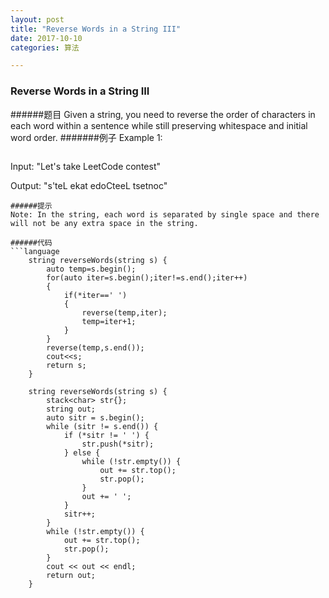 ```yaml
---
layout: post
title: "Reverse Words in a String III"
date: 2017-10-10
categories: 算法

---
```

### Reverse Words in a String III
######题目
Given a string, you need to reverse the order of characters in each word within a sentence while still preserving whitespace and initial word order.
#######例子
Example 1:
```language
```
Input: "Let's take LeetCode contest"

Output: "s'teL ekat edoCteeL tsetnoc"
```
######提示
Note: In the string, each word is separated by single space and there will not be any extra space in the string.

######代码
```language
	string reverseWords(string s) {
        auto temp=s.begin();
        for(auto iter=s.begin();iter!=s.end();iter++)
        {
            if(*iter==' ')
            {
                reverse(temp,iter);
                temp=iter+1;
            }
        }
        reverse(temp,s.end());
        cout<<s;
        return s;
    }
```
```language
	string reverseWords(string s) {
        stack<char> str{};
        string out;
        auto sitr = s.begin();
        while (sitr != s.end()) {
            if (*sitr != ' ') {
                str.push(*sitr);
            } else {
                while (!str.empty()) {
                    out += str.top();
                    str.pop();
                }
                out += ' ';
            }
            sitr++;
        }
        while (!str.empty()) {
            out += str.top();
            str.pop();
        }
        cout << out << endl;
        return out;
    }
```